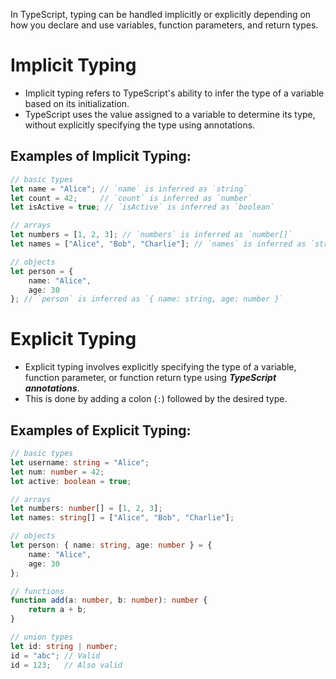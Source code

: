 In TypeScript, typing can be handled implicitly or explicitly depending on how you declare and use variables, function parameters, and return types.

# Implicit Typing
- Implicit typing refers to TypeScript's ability to infer the type of a variable based on its initialization.
- TypeScript uses the value assigned to a variable to determine its type, without explicitly specifying the type using annotations.

## Examples of Implicit Typing:

```ts
// basic types
let name = "Alice"; // `name` is inferred as `string`
let count = 42;     // `count` is inferred as `number`
let isActive = true; // `isActive` is inferred as `boolean`

// arrays
let numbers = [1, 2, 3]; // `numbers` is inferred as `number[]`
let names = ["Alice", "Bob", "Charlie"]; // `names` is inferred as `string[]`

// objects
let person = {
    name: "Alice",
    age: 30
}; // `person` is inferred as `{ name: string, age: number }`
```

# Explicit Typing
- Explicit typing involves explicitly specifying the type of a variable, function parameter, or function return type using ***TypeScript annotations***.
- This is done by adding a colon (`:`) followed by the desired type.

## Examples of Explicit Typing:

```ts
// basic types
let username: string = "Alice";
let num: number = 42;
let active: boolean = true;

// arrays
let numbers: number[] = [1, 2, 3];
let names: string[] = ["Alice", "Bob", "Charlie"];

// objects
let person: { name: string, age: number } = {
    name: "Alice",
    age: 30
};

// functions 
function add(a: number, b: number): number {
    return a + b;
}

// union types
let id: string | number;
id = "abc"; // Valid
id = 123;   // Also valid
```



